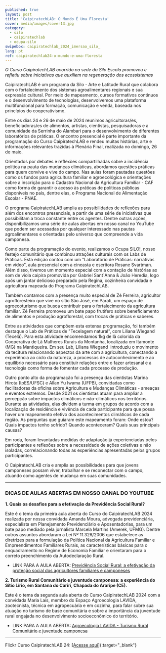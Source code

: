 ```yaml
---
published: true
layout: post
title: 'CaipiratechLAB: O Mundo É Uma Floresta'
cover: media/images/cover13.jpg
category:
  - silo
  - caipiratechlab
  - ocupa-silo
swipebox: caipiratechlab_2024_imersao_silo_
lang: pt
ref: caipiratechlab24-o-mundo-e-uma-floresta
---
```

*O Curso CaipiratechLAB ocorrido na sede da Silo Escola promoveu e refletiu sobre iniciativas que auxiliem na regeneração dos ecossistemas*

CaipiratechLAB é um programa da Silo - Arte e Latitude Rural que colabora com o fortalecimento dos sistemas agroalimentares regionais e sua expressão cultural. Por meio de mapeamento, cursos formativos contínuos e o desenvolvimento de tecnologias, desenvolvemos uma plataforma multifuncional para formação, comunicação e venda, baseada nos princípios do cooperativismo.

Entre os dias 24 e 26 de maio de 2024 reunimos agricultoras/es, beneficiadoras/es de alimentos, artistas, cientistas, pesquisadoras e a comunidade da Serrinha do Alambari para o desenvolvimento de diferentes laboratórios de práticas. O encontro presencial é parte importante da programação do Curso CaipiratechLAB e rendeu muitas histórias, arte e informações relevantes trazidas à Plenária Final, realizada no domingo, 26 de maio.

Orientados por debates e reflexões compartilhadas sobre a incidência política na pauta das mudanças climáticas, abordamos questões práticas para quem convive e vive do campo. Nas aulas foram pautadas questões como os fundos para agricultura familiar e agroecológica e orientações sobre a inscrição para o Cadastro Nacional da Agricultura Familiar - CAF como forma de garantir o acesso às práticas de políticas públicas disponíveis no país, dentre elas, o Programa Nacional de Alimentação Escolar - PNAE.

O programa CaipiratechLAB amplia as possibilidades de reflexões para além dos encontros presenciais, a partir de uma série de iniciativas que possibilitam a troca constante entre os agentes. Dentre outras ações, disponibilizamos uma série de aulas abertas em nosso canal no YouTube que podem ser acessadas por qualquer interessado nas pautas agroalimentares e orientadas pelo universo que compreende a vida camponesa.

Como parte da programação do evento, realizamos o Ocupa SILO!, nosso festejo comunitário que combinou atrações culturais com os Labs de Práticas. Esta edição contou com um "Laboratório de Práticas: narrativas em vídeo", aula presencial com a cineasta e escritora Rosane Svartman. Além disso, tivemos um momento especial com a contação de histórias ao som de viola caipira promovida por Gabriel Sant´Anna & João Heredia, logo após um jantar delicioso preparado pela Regina, cozinheira convidada e agricultora mapeada do Programa CaipiratechLAB.

Também contamos com a presença muito especial de Zé Ferreira, agricultor agrofloresteiro que vive no sítio São José, em Parati, um espaço de agroecoturismo que busca contribuir para o fortalecimento da agricultura familiar. Zé Ferreira promoveu um bate papo frutífero sobre beneficiamento de alimentos e produção agroflorestal, com trocas de práticas e saberes.

Entre as atividades que compõem esta extensa programação, foi também destaque o Lab de Práticas de "Tecelagem natural", com Liliana Wiegand (Tecelã). Para esta atividade encomendamos 1kg de lã colorida da Cooperativa de Lã Mulheres Rurais da Montanha, localizada em Itamonte (MG) na Mantiqueira. Em seu Lab, Liliana Wiegand  introduziu o movimento da tecitura relacionando aspectos da arte com a agricultura, conectando a experiência ao ciclo da natureza, a processos de autoconhecimento e ao equilíbrio necessário para constituir relações entre o fazer artesanal e a tecnologia como forma de fomentar cada processo de produção.

Outro ponto alto da programação foi a presença das cientistas Marina Hirota (IpES/UFSC) e Allan Yu Iwama (UFPB), convidadas como facilitadoras da oficina sobre Agricultura e Mudanças Climáticas - ameaças e eventos extremos. Desde 2021 os cientistas atuam para ampliar a percepção sobre impactos climáticos e não-climáticos nos territórios. Durante as atividades, elas dividem a turma em grupos de acordo com a localização de residência e vivência de cada participante para que possa haver um mapeamento efetivo dos acontecimentos climáticos de cada região. As perguntas que guiaram este mapeamento foram: Onde estou? Quais impactos tenho sofrido? Quando aconteceram? Quais suas principais causas?

Em roda, foram levantadas medidas de adaptação já experienciadas pelos participantes e reflexões sobre a necessidade de ações coletivas e não isoladas, correlacionando todas as experiências apresentadas pelos grupos participantes.

O CaipiratechLAB cria e amplia as possibilidades para que jovens camponeses possam viver, trabalhar e se reconectar com o campo, atuando como agentes de mudança em suas comunidades.

---

### **DICAS DE AULAS ABERTAS EM NOSSO CANAL DO YOUTUBE**

**1. Quais os desafios para a efetivação da Previdência Social Rural?**

Este é o tema da primeira aula aberta do Curso do CaipiratechLAB 2024 realizada por nossa convidada Amanda Moura, advogada previdenciária, especialista em Planejamento Previdenciário e Aposentadorias, para um bate papo mediado pela jornalista Marcela Martins (Amerek, UFMG). Dentre outros assuntos abordaram a Lei Nº 11.326/2006 que estabelece as diretrizes para a formulação da Política Nacional da Agricultura Familiar e Empreendimentos Familiares Rurais, as características básicas para o enquadramento no Regime de Economia Familiar e orientaram para o correto preenchimento da Autodeclaração Rural.

- LINK PARA A AULA ABERTA: [Previdência Social Rural: a efetivação da proteção social dos agricultores familiares e camponeses](https://www.youtube.com/watch?v=asU8bsfHh3I&list=PL1H9MV88EWPqiShTf6h0Kk5fZYotawpNh)  
  
**2. Turismo Rural Comunitário e juventude camponesa: a experiência do Sítio Lírio, em Santana do Cariri, Chapada do Araripe (CE).**

Este é o tema da segunda aula aberta do Curso CaipiratechLAB 2024 com a convidada Maria Laís, membro do Espaço Agroecologia LAVIDA, zootecnista, técnica em agropecuária e em cozinha, para falar sobre sua atuação no turismo de base comunitária e sobre a importância da juventude rural engajada no desenvolvimento socioeconômico do território.

- LINK PARA A AULA ABERTA: [Agroecologia LAVIDA - Turismo Rural Comunitário e juventude camponesa](https://www.youtube.com/watch?v=xAhPHSQ0Ccc&list=PL1H9MV88EWPqiShTf6h0Kk5fZYotawpNh&index=3)

---

Flickr Curso CaipiratechLAB 24: [[Acesse aqui]](https://www.flickr.com/photos/196098481@N03/albums/){:target="_blank"}
